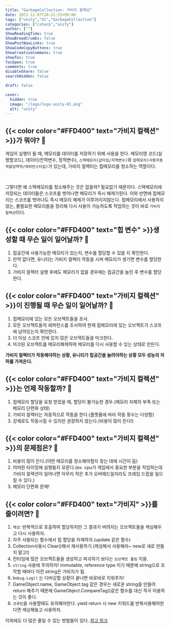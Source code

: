 ```yaml
---
title: "GarbageCollection: 가비지 컬렉션"
date: 2021-12-07T20:21:53+09:00
tags: ["unity","GC","GarbageCollection"]
categories: ["csharp","unity"]
author: [""]
ShowReadingTime: true
ShowBreadCrumbs: false
ShowPostNavLinks: true
ShowCodeCopyButtons: true
ShowCreativeCommons: true
showToc: true
TocOpen: true
comments: true
disableShare: false
searchHidden: false

draft: false

cover:
  hidden: true
  image: "/logo/logo-unity-01.png"
  alt: "unity"
---
```

## {{< color color="#FFD400" text="가비지 컬렉션" >}}가 뭐야? 🧐

게임이 실행이 될 때, 메모리를 데이터를 저장하기 위해 사용을 한다. 메모리엔 코드(실행할코드), 데이터(전역변수, 정적변수), `스택메모리(값타입/지역변수)`와 `힙메모리(사용자동적할당역역/레퍼런스타입)`가 있는데, 가비지 컬렉터는 힙메모리를 청소하는 역할이다.

<br>

그렇다면 왜 스택메모리를 청소해주는 것은 없을까? 필요없기 때문이다. 스택메모리에 저장되는 데이터들은 스코프를 벗어나면 메모리가 즉시 해제가된다. 이와 반면에 힙메모리는 스코프를 벗어나도 즉시 메모리 해제가 이루어지지않는다. 힙메모리에서 사용하지않는, 불필요한 메모리들을 정리해 다시 사용이 가능하도록 작업하는 것이 바로 `가비지 컬렉션`이다.

## {{< color color="#FFD400" text="힙 변수" >}}생성할 때 무슨 일이 일어날까? 🧐

1. 힙공간에 사용가능한 메모리가 있는지, 변수를 할당할 수 있을 지 확인한다.
2. 만약 없다면, 유니티는 가비지 컬렉터 작동을 시켜 메모리가 생기면 변수를 할당한다.
3. 가비지 컬렉터 실행 후에도 메모리가 없을 경우에는 힙공간을 늘린 후 변수를 할당한다.

## {{< color color="#FFD400" text="가비지 컬렉션" >}}이 진행될 때 무슨 일이 일어날까? 🧐
1. 힙메모리에 있는 모든 오브젝트들을 조사.
2. 모든 오브젝트들의 레퍼런스를 조사하여 현재 힙메모리에 있는 오브젝트가 스코프에 남아있는지 확인한다.
3. 더 이상 스코프 안에 있지 않은 오브젝트들을 마크한다.
4. 마크된 오브젝트를 메모리해제하여 메모리를 다시 사용할 수 있는 상태로 만든다.


**가비지 컬렉터가 작동해야하는 상황, 유니티가 힙공간을 늘려야하는 상황 모두 성능의 저하를 가져온다.**

## {{< color color="#FFD400" text="가비지 컬렉션" >}}는 언제 작동할까? 🧐
1. 힙메모리 할당을 요청 받았을 때, 할당이 불가능한 경우.(메모리 자체의 부족 또는 메모리 단편화 상태)
2. 가비지 컬렉터는 자동적으로 작동을 한다.(플랫폼에 따라 작동 횟수는 다양함)
3. 강제로도 작동시킬 수 있지만 권장하지 않는다.(비용이 많이 든다!)

## {{< color color="#FFD400" text="가비지 컬렉션" >}}의 문제점은? 🧐
1. 비용이 많이 든다.(어떤 메모리를 청소해야할지 찾는 데에 시간이 듬)
2. 어떠한 타이밍에 실행될지 모른다.(ex. cpu가 게임에서 중요한 부분을 작업하는데 가비지 컬렉션이 일어나면 아무리 작은 추가 오버헤드일지라도 프레임 드랍을 일으킬 수 있다.)
3. 메모리 단편화 문제!

## {{< color color="#FFD400" text="가비지" >}}를 줄이려면? 🧐
1. `캐싱`: 반복적으로 호출하여 할당하지만 그 결과가 버려지는 오브젝트들을 캐싱해두고 다시 사용하자. 
2. 자주 사용되는 함수에서 힙 할당을 자제하자.(update 같은 함수)
3. Collection사용시 Clear()해서 재사용하기.(캐싱해서 사용해라~ new로 새로 만들지 말고!) 
4. 런타임에 많은 오브젝트들을 생성하고 파괴하기 보다는 `오브젝트 풀링` 이용.
5. `string` 사용에 주의하자! immutable, reference type 이기 때문에 string으로 조작할 때마다 이전 string은 가비지가 됨.
6. `Debug.Log()` 는 디버깅할 상황이 끝나면 바로바로 지워주자!
7. GameObject.name, GameObject.tag 같은 경우는 새로운 string을 만들어 return 해주기 때문에 GameObject.CompareTag()같은 함수를 대신 적극 이용하는 것이 좋다.
8. `코루틴`을 사용할때도 유의해야한다. yield return 시 new 키워드를 반복사용해야한다면 캐싱해놓고 사용하자. 

이외에도 더 많은 줄일 수 있는 방법들이 있다.
[참고 링크](https://learn.unity.com/tutorial/fixing-performance-problems?&_gl=1*1p7zlyv*_gcl_aw*R0NMLjE2Mzg3NjQyOTIuQ2owS0NRaUE0N0dOQmhEckFSSXNBS2ZaMnJCOUVOcUtnM1RqT3h2ZFEwcHFHVEljeW16bjI4LWYwS1p4dVI3VHQ5UEZJWjhkVTVPZG9ub2FBanBRRUFMd193Y0I.*_gcl_dc*R0NMLjE2Mzg3NjQyOTIuQ2owS0NRaUE0N0dOQmhEckFSSXNBS2ZaMnJCOUVOcUtnM1RqT3h2ZFEwcHFHVEljeW16bjI4LWYwS1p4dVI3VHQ5UEZJWjhkVTVPZG9ub2FBanBRRUFMd193Y0I.&_ga=2.133675598.1336283719.1638694535-922476657.1625742166#5c7f8528edbc2a002053b595)